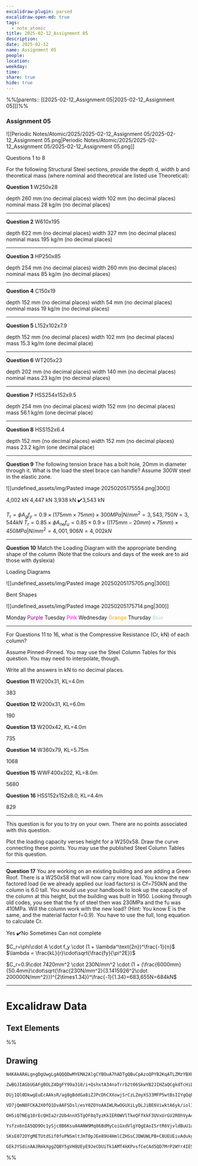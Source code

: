 ```yaml
---
excalidraw-plugin: parsed
excalidraw-open-md: true
tags:
  - note_atomic
title: 2025-02-12_Assignment 05
description: 
date: 2025-02-12
name: Assignment 05
people: 
location: 
weekday: 
time: 
share: true
hide: true
---
```

%%[parents:: [[2025-02-12_Assignment 05|2025-02-12_Assignment 05]]]%%
### Assignment 05

![[Periodic Notes/Atomic/2025/2025-02-12_Assignment 05/2025-02-12_Assignment 05.png|Periodic Notes/Atomic/2025/2025-02-12_Assignment 05/2025-02-12_Assignment 05.png]]

Questions 1 to 8

For the following Structural Steel sections, provide the depth d, width b and theoretical mass (where nominal and theoretical are listed use Theoretical):

**Question 1**
W250x28

depth 260 mm (no decimal places)
width 102 mm (no decimal places)
nominal mass 28 kg/m (no decimal places)

---

**Question 2**
W610x195

depth 622 mm (no decimal places)
width 327 mm (no decimal places)
nominal mass 195 kg/m (no decimal places)

---

**Question 3**
HP250x85

depth 254 mm (no decimal places)
width 260 mm (no decimal places)
nominal mass 85 kg/m (no decimal places)

---

**Question 4**
C150x19

depth 152 mm (no decimal places)
width 54 mm (no decimal places)
nominal mass 19 kg/m (no decimal places)

---

**Question 5**
L152x102x7.9

depth 152 mm (no decimal places)
width 102 mm (no decimal places)
mass 15.3 kg/m (one decimal place)

---


**Question 6**
WT205x23

depth 202 mm (no decimal places)
width 140 mm (no decimal places)
nominal mass 23 kg/m (no decimal places)

---


**Question 7**
HSS254x152x9.5

depth 254 mm (no decimal places)
width 152 mm (no decimal places)
mass 56.1 kg/m (one decimal place)

---


**Question 8**
HSS152x6.4

depth 152 mm (no decimal places)
width 152 mm (no decimal places)
mass 23.2 kg/m (one decimal place)

---

**Question 9**
The following tension brace has a bolt hole, 20mm in diameter through it. What is the load the steel brace can handle? Assume 300W steel in the elastic zone. 

![[undefined_assets/img/Pasted image 20250205175554.png|300]]


4,002 kN
4,447 kN
3,938 kN
✔️3,543 kN

$T_r=\phi A_g f_y=0.9\times(175mm\times75mm)\times300MPa|N/mm^2=3,543,750N=3,544kN$
$T_r=0.85\times\phi A_\text{ne}f_u=0.85\times0.9\times((175mm-20mm)\times75mm)\times450MPa|N/mm^2=4,001,906N=4,002kN$


---

**Question 10**
Match the Loading Diagram with the appropriate bending shape of the column
(Note that the colours and days of the week are to aid those with dyslexia)

Loading Diagrams

![[undefined_assets/img/Pasted image 20250205175705.png|300]]

Bent Shapes

![[undefined_assets/img/Pasted image 20250205175714.png|300]]


Monday    <span style="color:purple">Purple</span>
Tuesday   <span style="color:magenta">Pink</span>
Wednesday <span style="color:orange">Orange</span>
Thursday  <span style="color:lightblue">Blue</span>

---

For Questions 11 to 16, what is the Compressive Resistance (Cr, kN) of each column?

Assume Pinned-Pinned. You may use the Steel Column Tables for this question. You may need to interpolate, though.

Write all the answers in kN to no decimal places.

**Question 11**
W200x31, KL=4.0m

383

**Question 12**
W200x31, KL=6.0m

190

**Question 13**
W200x42, KL=4.0m

735

**Question 14**
W360x79, KL=5.75m

1068

**Question 15**
WWF400x202, KL=8.0m

5680

**Question 16**
HSS152x152x8.0, KL=4.4m

829

---

This question is for you to try on your own. There are no points associated with this question.

Plot the loading capacity verses height for a W250x58. Draw the curve connecting these points. You may use the published Steel Column Tables for this question.

---

**Question 17**
You are working on an existing building and are adding a Green Roof. There is a W250x58 that will now carry more load. You know the new factored load (ie we already applied our load factors) is Cf=750kN and the column is 6.0 tall. You would use your handbook to look up the capacity of the column at this height, but the building was built in 1950. Looking through old codes, you see that the fy of steel then was 230MPa and the fu was 410MPa. Will the column work with the new load? (Hint: You know E is the same, and the material factor f=0.9). You have to use the full, long equation to calculate Cr.

Yes
✔️No
Sometimes
Can not complete

$C_r=\phi\cdot A \cdot f_y \cdot (1 + \lambda^\text{2n})^\frac{-1}{n}$
$\lambda = \frac{kL}{r}\cdot\sqrt{\frac{fy}{\pi^2E}}$

$C_r=0.9\cdot 7420mm^2 \cdot 230N/mm^2 \cdot (1 + (\frac{6000mm}{50.4mm}\cdot\sqrt{\frac{230N/mm^2}{3.1415926^2\cdot 200000N/mm^2}})^{2\times1.34})^\frac{-1}{1.34}=683,655N=684kN$

---

# Excalidraw Data

## Text Elements
%%
## Drawing
```compressed-json
N4KAkARALgngDgUwgLgAQQQDwMYEMA2AlgCYBOuA7hADTgQBuCpAzoQPYB2KqATLZMzYBXUtiRoIACyhQ4zZAHoFAc0JRJQgEYA6bGwC2CgF7N6hbEcK4OCtptbErHALRY8RMpWdx8Q1TdIEfARcZgRmBShcZQUebQA2bQAOGjoghH0EDihmbgBtcDBQMBKIEm4IAHlneIBFSoBHAGsGgGEAVQaAKwARdopNAGZamDYYVJLIWEQK3FJSNip+Usxu

ZwBGJIAGbUGAFgBOLZ4DgFY99a310/i+QshxtA34naTrrb2t06SkwYB2JIHZaQCgkdTcHiDQYJA57H6nHinQZHW6nYFSBCEZTSbgHRJ/eJ7HhJHik+I3RHo6zKYLcLbo5hQBZNBCtNj4NikCoAYnWCD5fImpU0uGwTWUCyEHGIbI5XIkTOszDgcyyUCFkAAZoR8PgAMqwWkSQQeDUQRnMhAAdTBkghDKZbBZBpgRvQJvK6Ml2I44VyaHp9wgbBV2

DUj1Ql0DkwgEuEcAAksR/ag8gBddGa8iZJPcDhCXXowjSrCzLZmyXS33MFP5wtBsIIYgQqF7eLrSHrdGMFjsLhoE7dpisTgAOU4Ym4f2Rg1Jg3WQKDhGYPXSUCb3CZQgQ6M0wmlAFFgplsrWC/h0UI4MRcOvm2h1tO24N4Qdrnt0UQOE08+fP2wxQ3NBNQIMJ0TgNhixyfJ7jAApJhKaMEK2WCM1g+CEMhaF4lheFEWRLZUWBEo8W0AkiRJMkKVO

VD7jQmN8FCKA2X0fQ1DvAAFSDsl/esY0ZOYoAAIWLRwOGUXiLyDLJiBE6ViwktA6yk/iolIKAAEF5kWSQQnvVBlPRGStIWChdNwfSIDmUyzSCPcKCA1AQPwMJCgAX2WYpSnKCQDySABpehSEGABxAAtJIABUwogzUtmwABNVp6AS/yzWmcR0ECbAonE2l0VWJ4eC+bQjlhc59lOP4tnnO4YwjZxZwOGF2z+NseGuEkavRUFiHBNBBiubQeD2ac/n

OH5iQ7NEg10rEcQHIa2r2Ub4nnX5TgOF8qTyzKkIER0WVlTkeQFfkkF3UVxUrGV2ROhVyA4ZVVR4zMdX1Q1MvNdlPQbQ7rVte0/stF03W+00vWEH0/TpdEQ1FcNuCjdE4yvJMU3TTNswQXMlL/JcS0K9BcHWCt92Iaszz40pG309ZrjxS5ARmmMexHfteCSIdezHCdMuKl5TmOGquyXFc10crcdyDPcpWII8MjVKmVNKK8bzvJGnzWn4kj2QY1s/

Ysfzx6nIA5QD9Oc1ySjc8B6KsuA4ANW9Mq86BdMyCoiGxdVlgYQgEAoISrtR6VjvldBuU1aOY6FCBsBEQJsgTdd9ANS1w9O87BT9hP5jVFOMmDsVQ9uuUKkVJ6VST33CnjxOC9TgAxd7Qa+j1m1zhvk9T9OnQBvq7QHLv857jI++dT6Kg7uO85rwv9AAJShyRKdhuu58bjJKlDRGHy2JD69HqAF6bzgoCb3A2PwCMuY37uT+b8+9UIIx+cPzex/0

SKsE072OYgMETUtdSif0fuPNSmltJmT0pJEe89U4HmlCZHSsCJDWUWLPB+C8UEUEivAdukg5hwDjswbACxdQAA1uCEiSNoQi1V1jxBeNcIidcyEUPwAlGhj5kja0GjcQkhE6qQCMGwAw3AvKQHoAQbcSN3LwK3kvcma9jRENICQv2EoSAvzfhCQ+2jiAGgQCQtALNICGIALJsGIAgJBuBNDBEtqBaWpRDGZzQFIiAQl2SWVIMoEUAAKDqfxqC8Ef

GEkJYSdinAAJRmkXggZQBY5gVH8UEyE9JeCDUiTk1AMT4kKPvsfCeCAd5QD7MrP2WYr4IESSWUgClJHSQ4A4pxm5SDbnRNgIgpjUBS3RK0z2aABlBmEFAL8mUpZFNKHYLoCAcrMD1K0uA1jbH2McY5K2rjICigqYwSK4j8DNJjBlae6Qcp9jNAnRkBh8EzBNirM2AEWTOJcjss2TENKXIOUcyS7lwAeToNqYIKZgC2zckAA=
```
%%